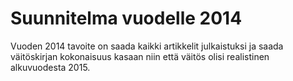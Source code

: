 Suunnitelma vuodelle 2014
===========================

Vuoden 2014 tavoite on saada kaikki artikkelit julkaistuksi ja saada väitöskirjan kokonaisuus kasaan niin että väitös olisi realistinen alkuvuodesta 2015.

